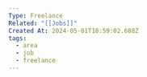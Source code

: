 ```yaml
---
Type: Freelance
Related: "[[Jobs]]"
Created At: 2024-05-01T18:59:02.688Z
tags:
  - area
  - job
  - freelance
---
```

